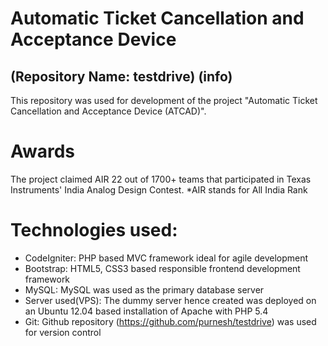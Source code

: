 Automatic Ticket Cancellation and Acceptance Device 
=========

(Repository Name: testdrive) (info)
---------------------
This repository was used for development of the project "Automatic Ticket Cancellation and Acceptance Device (ATCAD)". 


Awards
===========

The project claimed AIR 22 out of 1700+ teams that participated in Texas Instruments' India Analog Design Contest.
*AIR stands for All India Rank

Technologies used:
===================

- CodeIgniter: PHP based MVC framework ideal for agile development
- Bootstrap: HTML5, CSS3 based responsible frontend development framework
- MySQL: MySQL was used as the primary database server
- Server used(VPS): The dummy server hence created was deployed on an Ubuntu 12.04 based installation of Apache with PHP 5.4
- Git: Github repository (https://github.com/purnesh/testdrive) was used for version control
